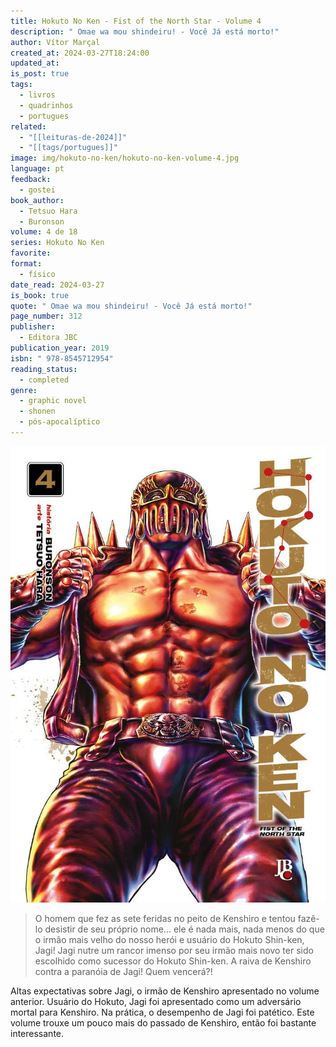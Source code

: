 ```yaml
---
title: Hokuto No Ken - Fist of the North Star - Volume 4
description: " Omae wa mou shindeiru! - Você Já está morto!"
author: Vítor Marçal
created_at: 2024-03-27T18:24:00
updated_at: 
is_post: true
tags:
  - livros
  - quadrinhos
  - portugues
related:
  - "[[leituras-de-2024]]"
  - "[[tags/portugues]]"
image: img/hokuto-no-ken/hokuto-no-ken-volume-4.jpg
language: pt
feedback:
  - gostei
book_author:
  - Tetsuo Hara
  - Buronson
volume: 4 de 18
series: Hokuto No Ken
favorite: 
format:
  - físico
date_read: 2024-03-27
is_book: true
quote: " Omae wa mou shindeiru! - Você Já está morto!"
page_number: 312
publisher:
  - Editora JBC
publication_year: 2019
isbn: " 978-8545712954"
reading_status:
  - completed
genre:
  - graphic novel
  - shonen
  - pós-apocalíptico
---
```


![hokuto-no-ken-volume-4](img/hokuto-no-ken/hokuto-no-ken-volume-4.jpg)

> O homem que fez as sete feridas no peito de Kenshiro e tentou fazê-lo desistir de seu próprio nome… ele é nada mais, nada menos do que o irmão mais velho do nosso herói e usuário do Hokuto Shin-ken, Jagi! Jagi nutre um rancor imenso por seu irmão mais novo ter sido escolhido como sucessor do Hokuto Shin-ken. A raiva de Kenshiro contra a paranóia de Jagi! Quem vencerá?!

Altas expectativas sobre Jagi, o irmão de Kenshiro apresentado no volume anterior. Usuário do Hokuto, Jagi foi apresentado como um adversário mortal para Kenshiro. Na prática, o desempenho de Jagi foi patético. Este volume trouxe um pouco mais do passado de Kenshiro, então foi bastante interessante.